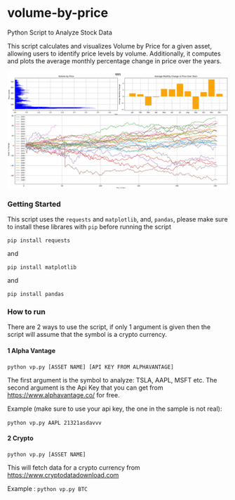 # volume-by-price
Python Script to Analyze Stock Data

This script calculates and visualizes Volume by Price for a given asset, allowing users to identify price levels by volume.
Additionally, it computes and plots the average monthly percentage change in price over the years.

![Volume By Price](images/preview.png)


### Getting Started

This script uses the `requests` and `matplotlib`, and, `pandas`, please make sure to install these librares with `pip` before running the script

```
pip install requests
```
and
```
pip install matplotlib
```
and
```
pip install pandas
```

### How to run
There are 2 ways to use the script, if only 1 argument is given then the script will assume that the symbol is a crypto currency.

#### 1 Alpha Vantage
```python vp.py [ASSET NAME] [API KEY FROM ALPHAVANTAGE]```

The first argument is the symbol to analyze: TSLA, AAPL, MSFT etc. The second argument is the Api Key that you can get from https://www.alphavantage.co/ for free.

Example (make sure to use your api key, the one in the sample is not real):

 ```python vp.py AAPL 21321asdavvv```

#### 2 Crypto
```python vp.py [ASSET NAME] ```

This will fetch data for a crypto currency from https://www.cryptodatadownload.com



Example : ```python vp.py BTC```

